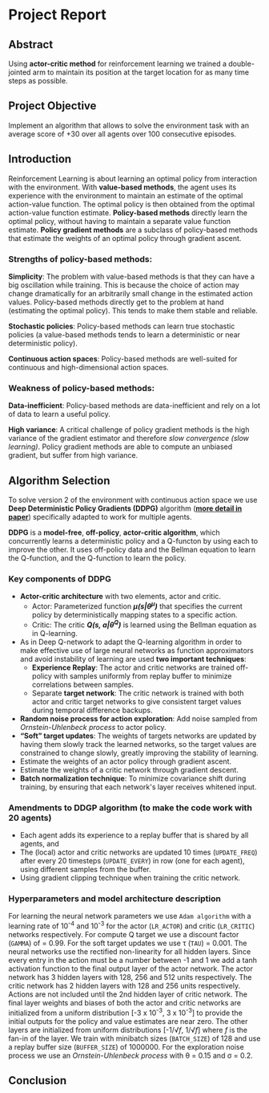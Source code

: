 # Project Report

## Abstract
Using **actor-critic method** for reinforcement learning we trained a double-jointed arm to maintain its position at the target location for as many time steps as possible.

## Project Objective 

Implement an algorithm that allows to solve the environment task with an average score of +30 over all agents over 100 consecutive episodes.

## Introduction

Reinforcement Learning is about learning an optimal policy from interaction with the environment. With **value-based methods**, the agent uses its experience with the environment to maintain an estimate of the optimal action-value function. The optimal policy is then obtained from the optimal action-value function estimate. **Policy-based methods** directly learn the optimal policy, without having to maintain a separate value function estimate. **Policy gradient methods** are a subclass of policy-based methods that estimate the weights of an optimal policy through gradient ascent.

### Strengths of policy-based methods: 

**Simplicity**: The problem with value-based methods is that they can have a big oscillation while training. This is because the choice of action may change dramatically for an arbitrarily small change in the estimated action values. Policy-based methods directly get to the problem at hand (estimating the optimal policy). This tends to make them stable and reliable.

**Stochastic policies**: Policy-based methods can learn true stochastic policies (a value-based methods tends to learn a deterministic or near deterministic policy).

**Continuous action spaces**: Policy-based methods are well-suited for continuous and high-dimensional action spaces.

### Weakness of policy-based methods:

**Data-inefficient**: Policy-based methods are data-inefficient and rely on a lot of data to learn a useful policy.

**High variance**: A critical challenge of policy gradient methods is the high variance of the gradient estimator and therefore *slow convergence (slow learning)*. Policy gradient methods are able to compute an unbiased gradient, but suffer from high variance.

## Algorithm Selection 

To solve version 2 of the environment with continuous action space we use **Deep Deterministic Policy Gradients (DDPG)** algorithm ([**more detail in paper**](https://arxiv.org/abs/1509.02971)) specifically adapted to work for multiple agents.

**DDPG** is a **model-free**, **off-policy**, **actor-critic algorithm**, which concurrently learns a deterministic policy and a Q-functon by using each to improve the other. It uses off-policy data and the Bellman equation to learn the Q-function, and the Q-function to learn the policy.

### Key components of **DDPG**
- **Actor-critic architecture** with two elements, actor and critic.
  - Actor: Parameterized function ***&mu;(s|&theta;<sup>&mu;</sup>)*** that specifies the current policy by deterministically mapping states to a specific action.
  - Critic: The critic ***Q(s, a|&theta;<sup>Q</sup>)*** is learned using the Bellman equation as in Q-learning.
- As in Deep Q-network to adapt the Q-learning algorithm in order to make effective use of large neural networks as function approximators and avoid instability of learning are used **two important techniques**:
  - **Experience Replay**: The actor and critic networks are trained off-policy with samples uniformly  from replay buffer to minimize correlations between samples.
  - Separate **target network**: The critic network is trained with both actor and critic target networks to give consistent target values during temporal difference backups.
- **Random noise process for action exploration**: Add noise sampled from *Ornstein-Uhlenbeck process* to actor policy.
- **“Soft” target updates**: The weights of targets networks are updated by having them slowly track the learned networks, so the target values are constrained to change slowly, greatly improving the stability of learning.
- Estimate the weights of an actor policy through gradient ascent.
- Estimate the weights of a critic network through gradient descent.
- **Batch normalization technique**: To minimize covariance shift during training, by ensuring that each network's layer receives whitened input.

### Amendments to **DDGP** algorithm (to make the code work with 20 agents)
- Each agent adds its experience to a replay buffer that is shared by all agents, and
- The (local) actor and critic networks are updated 10 times (`UPDATE_FREQ`) after every 20 timesteps (`UPDATE_EVERY`) in row (one for each agent), using different samples from the buffer.
- Using gradient clipping technique when training the critic network.

### Hyperparameters and model architecture description
For learning the neural network parameters we use `Adam algorithm` with a learning rate of 10<sup>-4</sup> and 10<sup>-3</sup> for the actor (`LR_ACTOR`) and critic (`LR_CRITIC`) networks respectively. For compute Q target we use a discount factor (`GAMMA`) of = 0.99. For the soft target updates we use &tau; (`TAU`) = 0.001. The neural networks use the rectified non-linearity for all hidden layers. Since every entry in the action must be a number between -1 and 1 we add a tanh activation function to the final output layer of the actor network. The actor network has 3 hidden layers with 128, 256 and 512 units respectively. The critic network has 2 hidden layers with 128 and 256 units respectively.
Actions are not included until the 2nd hidden layer of critic network. The final layer weights and biases of both the actor and critic networks are initialized from a uniform distribution [-3 х 10<sup>-3</sup>, 3 х 10<sup>-3</sup>] to provide the initial outputs for the policy and value estimates are near zero. The other layers are initialized from uniform distributions [-1/<span class="radic"><sup><var></var></sup>√</span><span class="radicand"><var>f</var></span>, 1/<span class="radic"><sup><var></var></sup>√</span><span class="radicand"><var>f</var></span>] where *f* is the fan-in of the layer. We train with minibatch sizes (`BATCH_SIZE`) of 128 and use a replay buffer size (`BUFFER_SIZE`) of 1000000. For the exploration noise process we use an *Ornstein-Uhlenbeck process* with &theta; = 0.15 and &sigma; = 0.2.

## Conclusion
